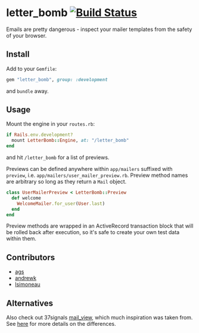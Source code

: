 # letter_bomb [![Build Status](https://travis-ci.org/ags/letter_bomb.png?branch=master)](https://travis-ci.org/ags/letter_bomb)

Emails are pretty dangerous - inspect your mailer templates from the safety
of your browser.

## Install

Add to your `Gemfile`:

```ruby
gem "letter_bomb", group: :development
```

and `bundle` away.

## Usage

Mount the engine in your `routes.rb`:

```ruby
if Rails.env.development?
  mount LetterBomb::Engine, at: "/letter_bomb"
end
```

and hit `/letter_bomb` for a list of previews.

Previews can be defined anywhere within `app/mailers` suffixed with `preview`,
i.e. `app/mailers/user_mailer_preview.rb`.
Preview method names are arbitrary so long as they return a `Mail` object.

```ruby
class UserMailerPreview < LetterBomb::Preview
  def welcome
    WelcomeMailer.for_user(User.last)
  end
end
```

Preview methods are wrapped in an ActiveRecord transaction block that will be
rolled back after execution, so it's safe to create your own test data within
them.

## Contributors

* [ags](https://github.com/ags)
* [andrewk](https://github.com/andrewk)
* [lsimoneau](https://github.com/lsimoneau)

## Alternatives

Also check out 37signals [mail_view](https://github.com/37signals/mail_view),
which much inspiration was taken from.
See [here](http://thatalexguy.com/posts/2013-07-18-letter-bomb.html) for more
details on the differences.

